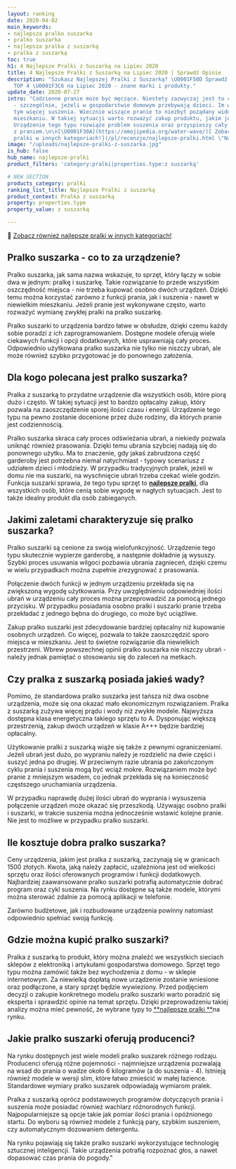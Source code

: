 ```yaml
---
layout: ranking
date: 2020-04-02
main_keywords:
- najlepsza pralko suszarka
- pralko suszarka
- najlepsza pralka z suszarką
- pralka z suszarką
toc: true
h1: 4 Najlepsze Pralki z Suszarką na Lipiec 2020
title: 4 Najlepsze Pralki z Suszarką na Lipiec 2020 | Sprawdź Opinie
description: "Szukasz Najlepszej Pralki z Suszarką? \U0001F50D Sprawdź Ranking Pralek
  TOP 4 \U0001F3C6 na Lipiec 2020 - znane marki i produkty."
update_date: 2020-07-27
intro: "Codzienne pranie może być męczące. Niestety zazwyczaj jest to czynność nieunikniona
  - szczególnie, jeżeli w gospodarstwie domowym przebywają dzieci. Im więcej prania,
  tym więcej suszenia. Wiecznie wiszące pranie to niezbyt pożądany widok w nowoczesnym
  mieszkaniu. W takiej sytuacji warto rozważyć zakup produktu, jakim jest pralko suszarka.
  Urządzenie tego typu rozwiąże problem suszenia oraz przyspieszy cały proces związany
  z praniem.\n\n[\U0001F30A](https://emojipedia.org/water-wave/)[ Zobacz również najlepsze
  pralki w innych kategoriach!](/pl/recenzje/najlepsze-pralki.html \"Najlepsze Patelnie\")"
image: "/uploads/najlepsze-pralki-z-suszarka.jpg"
is_hub: false
hub_name: najlepsze-pralki
product_filters: 'category:pralki|properties.type:z suszarką'

# NEW SECTION
products_category: pralki
ranking_list_title: Najlepsze Pralki z suszarką
product_context: Pralka z suszarką
property: properties.type
property_value: z suszarką

---
```


🌊 [Zobacz również najlepsze pralki w innych kategoriach!](/pl/recenzje/najlepsze-pralki.html "Najlepsze Pralki")

## Pralko suszarka - co to za urządzenie?

Pralko suszarka, jak sama nazwa wskazuje, to sprzęt, który łączy w sobie dwa w jednym: pralkę i suszarkę. Takie rozwiązanie to przede wszystkim oszczędność miejsca - nie trzeba kupować osobno dwóch urządzeń. Dzięki temu można korzystać zarówno z funkcji prania, jak i suszenia - nawet w niewielkim mieszkaniu. Jeżeli pranie jest wykonywane często, warto rozważyć wymianę zwykłej pralki na pralko suszarkę.

Pralko suszarki to urządzenia bardzo łatwe w obsłudze, dzięki czemu każdy sobie poradzi z ich zaprogramowaniem. Dostępne modele oferują wiele ciekawych funkcji i opcji dodatkowych, które usprawniają cały proces. Odpowiednio użytkowana pralko suszarka nie tylko nie niszczy ubrań, ale może również szybko przygotować je do ponownego założenia.

## Dla kogo polecana jest pralko suszarka?

Pralka z suszarką to przydatne urządzenie dla wszystkich osób, które piorą dużo i często. W takiej sytuacji jest to bardzo opłacalny zakup, który pozwala na zaoszczędzenie sporej ilości czasu i energii. Urządzenie tego typu na pewno zostanie docenione przez duże rodziny, dla których pranie jest codziennością.

Pralko suszarka skraca cały proces odświeżania ubrań, a niekiedy pozwala uniknąć również prasowania. Dzięki temu ubrania szybciej nadają się do ponownego użytku. Ma to znaczenie, gdy jakaś zabrudzona część garderoby jest potrzebna niemal natychmiast - typowy scenariusz z udziałem dzieci i młodzieży. W przypadku tradycyjnych pralek, jeżeli w domu nie ma suszarki, na wyschnięcie ubrań trzeba czekać wiele godzin. Funkcja suszarki sprawia, że tego typu sprzęt to [**najlepsze pralki**](/pl/recenzje/najlepsze-pralki "Najlepsze Pralki"), dla wszystkich osób, które cenią sobie wygodę w nagłych sytuacjach. Jest to także idealny produkt dla osób zabieganych.

## Jakimi zaletami charakteryzuje się pralko suszarka?

Pralko suszarki są cenione za swoją wielofunkcyjność. Urządzenie tego typu skutecznie wypierze garderobę, a następnie dokładnie ją wysuszy. Szybki proces usuwania wilgoci pozbawia ubrania zagnieceń, dzięki czemu w wielu przypadkach można zupełnie zrezygnować z prasowania.

Połączenie dwóch funkcji w jednym urządzeniu przekłada się na zwiększoną wygodę użytkowania. Przy uwzględnieniu odpowiedniej ilości ubrań w urządzeniu cały proces można przeprowadzić za pomocą jednego przycisku. W przypadku posiadania osobno pralki i suszarki pranie trzeba przekładać z jednego bębna do drugiego, co może być uciążliwe.

Zakup pralko suszarki jest zdecydowanie bardziej opłacalny niż kupowanie osobnych urządzeń. Co więcej, pozwala to także zaoszczędzić sporo miejsca w mieszkaniu. Jest to świetne rozwiązanie dla niewielkich przestrzeni. Wbrew powszechnej opinii pralko suszarka nie niszczy ubrań - należy jednak pamiętać o stosowaniu się do zaleceń na metkach.

## Czy pralka z suszarką posiada jakieś wady?

Pomimo, że standardowa pralko suszarka jest tańsza niż dwa osobne urządzenia, może się ona okazać mało ekonomicznym rozwiązaniem. Pralka z suszarką zużywa więcej prądu i wody niż zwykłe modele. Najwyższa dostępna klasa energetyczna takiego sprzętu to A. Dysponując większą przestrzenią, zakup dwóch urządzeń w klasie A+++ będzie bardziej opłacalny.

Użytkowanie pralki z suszarką wiąże się także z pewnymi ograniczeniami. Jeżeli ubrań jest dużo, po wypraniu należy je rozdzielić na dwie części i suszyć jedna po drugiej. W przeciwnym razie ubrania po zakończonym cyklu prania i suszenia mogą być wciąż mokre. Rozwiązaniem może być pranie z mniejszym wsadem, co jednak przekłada się na konieczność częstszego uruchamiania urządzenia.

W przypadku naprawdę dużej ilości ubrań do wyprania i wysuszenia połączenie urządzeń może okazać się przeszkodą. Używając osobno pralki i suszarki, w trakcie suszenia można jednocześnie wstawić kolejne pranie. Nie jest to możliwe w przypadku pralko suszarki.

## Ile kosztuje dobra pralko suszarka?

Ceny urządzenia, jakim jest pralka z suszarką, zaczynają się w granicach 1500 złotych. Kwota, jaką należy zapłacić, uzależniona jest od wielkości sprzętu oraz ilości oferowanych programów i funkcji dodatkowych. Najbardziej zaawansowane pralko suszarki potrafią automatycznie dobrać program oraz cykl suszenia. Na rynku dostępne są także modele, którymi można sterować zdalnie za pomocą aplikacji w telefonie.

Zarówno budżetowe, jak i rozbudowane urządzenia powinny natomiast odpowiednio spełniać swoją funkcję.

## Gdzie można kupić pralko suszarki?

Pralka z suszarką to produkt, który można znaleźć we wszystkich sieciach sklepów z elektroniką i artykułami gospodarstwa domowego. Sprzęt tego typu można zamówić także bez wychodzenia z domu - w sklepie internetowym. Za niewielką dopłatą nowe urządzenie zostanie wniesione oraz podłączone, a stary sprzęt będzie wywieziony. Przed podjęciem decyzji o zakupie konkretnego modelu pralko suszarki warto poradzić się eksperta i sprawdzić opinie na temat sprzętu. Dzięki przeprowadzeniu takiej analizy można mieć pewność, że wybrane typy to [**najlepsze pralki **](/pl/recenzje/najlepsze-pralki "Najlepsze Pralki")na rynku.

## Jakie pralko suszarki oferują producenci?

Na rynku dostępnych jest wiele modeli pralko suszarek różnego rodzaju. Producenci oferują różne pojemności - najmniejsze urządzenia pozwalają na wsad do prania o wadze około 6 kilogramów (a do suszenia - 4). Istnieją również modele w wersji slim, które łatwo zmieścić w małej łazience. Standardowe wymiary pralko suszarek odpowiadają wymiarom pralek.

Pralka z suszarką oprócz podstawowych programów dotyczących prania i suszenia może posiadać również wachlarz różnorodnych funkcji. Najpopularniejsze są opcje takie jak pomiar ilości prania i opóźnionego startu. Do wyboru są również modele z funkcją pary, szybkim suszeniem, czy automatycznym dozowaniem detergentu.

Na rynku pojawiają się także pralko suszarki wykorzystujące technologię sztucznej inteligencji. Takie urządzenia potrafią rozpoznać głos, a nawet dopasować czas prania do pogody."